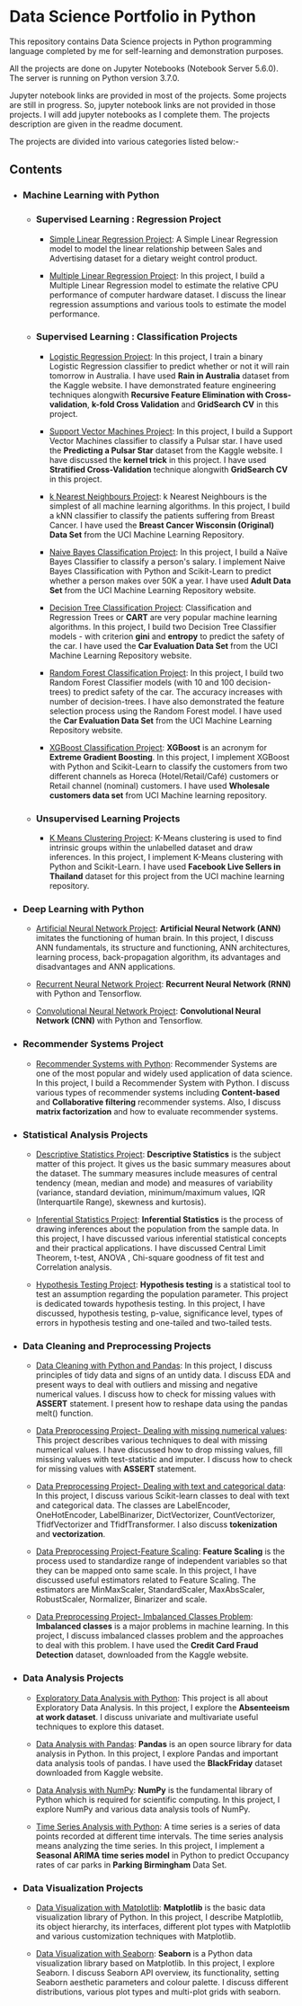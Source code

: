 # Data Science Portfolio in Python

This repository contains Data Science projects in Python programming language completed by me for self-learning and demonstration purposes. 

All the projects are done on Jupyter Notebooks (Notebook Server 5.6.0). The server is running on Python version 3.7.0.

Jupyter notebook links are provided in most of the projects. Some projects are still in progress. So, jupyter notebook links are not provided in those projects. I will add jupyter notebooks as I complete them. The projects description are given in the readme document.

The projects are divided into various categories listed below:- 

## Contents
 
  - ### Machine Learning with Python 
      
      -  ### Supervised Learning : Regression Project
   
          * [Simple Linear Regression Project](https://github.com/pb111/Simple-Linear-Regression-Project/blob/master/SLRProject.ipynb): A Simple Linear Regression model to model the linear relationship between Sales and Advertising dataset for a dietary weight control product.   
       
          * [Multiple Linear Regression Project](https://github.com/pb111/Multiple-Linear-Regression-Project/blob/master/Multiple%20Linear%20Regression%20using%20Scikit-Learn.ipynb): In this project, I build a Multiple Linear Regression model to estimate the relative CPU performance of computer hardware dataset. I discuss the linear regression assumptions and various tools to estimate the model performance.
          
          
          
          

      - ### Supervised Learning : Classification Projects
      
      
          * [Logistic Regression Project](https://github.com/pb111/Logistic-Regression-in-Python-Project/blob/master/Logistic%20Regression%20with%20Python%20and%20Scikit-Learn.ipynb): In this project, I train a binary Logistic Regression classifier to predict whether or not it will rain tomorrow in Australia. I have used **Rain in Australia** dataset from the Kaggle website. I have demonstrated feature engineering techniques alongwith **Recursive Feature Elimination with Cross-validation**, **k-fold Cross Validation** and **GridSearch CV** in this project.
                    
          * [Support Vector Machines Project](https://github.com/pb111/Support-Vector-Machines-Project/blob/master/Support%20Vector%20Machines%20with%20Python%20and%20Scikit-Learn.ipynb): In this project, I build a Support Vector Machines classifier to classify a Pulsar star. I have used the **Predicting a Pulsar Star** dataset from the Kaggle website. I have  discussed the **kernel trick** in this project. I have used **Stratified Cross-Validation** technique alongwith **GridSearch CV** in this project.     
          
          * [k Nearest Neighbours Project](https://github.com/pb111/k-Nearest-Neighbours-Project/blob/master/k%20Nearest%20Neighbours%20with%20Python%20and%20Scikit-Learn.ipynb): k Nearest Neighbours is the simplest of all machine learning algorithms. In this project, I build a kNN classifier to classify the patients suffering from Breast Cancer. I have used the **Breast Cancer Wisconsin (Original) Data Set** from the UCI Machine Learning Repository.
          
          
          * [Naive Bayes Classification Project](https://github.com/pb111/Naive-Bayes-Classification-Project/blob/master/Na%C3%AFve%20Bayes%20Classification%20with%20Python%20and%20Scikit-Learn.ipynb): In this project, I build a Naïve Bayes Classifier to classify a person's salary. I implement Naive Bayes Classification with Python and Scikit-Learn to predict whether a person makes over 50K a year. I have used **Adult Data Set** from the UCI Machine Learning Repository website.
       
       
          * [Decision Tree Classification Project](https://github.com/pb111/Decision-Tree-Classification-Project/blob/master/Decision-Tree%20Classification%20with%20Python%20and%20Scikit-Learn.ipynb): Classification and Regression Trees or **CART** are very popular machine learning algorithms. In this project, I build two Decision Tree Classifier models - with criterion **gini** and **entropy** to predict the safety of the car. I have used the **Car Evaluation Data Set** from the UCI Machine Learning Repository website.
          
          
          * [Random Forest Classification Project](https://github.com/pb111/Random-Forest-Classifier-Project/blob/master/Random%20Forest%20Classification%20with%20Python%20and%20Scikit-Learn.ipynb): In this project, I build two Random Forest Classifier models (with 10 and 100 decision-trees) to predict safety of the car. The accuracy increases with number of decision-trees. I have also demonstrated the feature selection process using the Random Forest model. I have used the **Car Evaluation Data Set**  from the UCI Machine Learning Repository website.


                    
          * [XGBoost Classification Project](https://github.com/pb111/XGBoost-Classification-Project/blob/master/XGBoost%20with%20Python%20and%20Scikit-Learn.ipynb): **XGBoost** is an acronym for **Extreme Gradient Boosting**. In this project, I implement XGBoost with Python and Scikit-Learn to classify the customers from two different channels as Horeca (Hotel/Retail/Café) customers or Retail channel (nominal) customers. I have used **Wholesale customers data set** from UCI Machine learning repository.           
                            
       
       - ### Unsupervised Learning Projects
       
       
          * [K Means Clustering Project](https://github.com/pb111/K-Means-Clustering-Project/blob/master/K-Means%20Clustering%20with%20Python%20and%20Scikit-Learn.ipynb): K-Means clustering is used to find intrinsic groups within the unlabelled dataset and draw inferences. In this project, I implement K-Means clustering with Python and Scikit-Learn. I have used **Facebook Live Sellers in Thailand** dataset for this project from the UCI machine learning repository. 
          
  - ### Deep Learning with Python 
  
       * [Artificial Neural Network Project](https://github.com/pb111/Artificial-Neural-Network): **Artificial Neural Network (ANN)** imitates the functioning of human brain. In this project, I discuss ANN fundamentals, its structure and functioning, ANN architectures, learning process, back-propagation algorithm, its advantages and disadvantages and ANN applications.
       
       * [Recurrent Neural Network Project](https://github.com/pb111/Recurrent-Neural-Network): **Recurrent Neural Network (RNN)** with Python and Tensorflow.
          
       * [Convolutional Neural Network Project](https://github.com/pb111/Convolutional-Neural-Network): **Convolutional Neural Network (CNN)** with Python and Tensorflow.
       
       
  - ### Recommender Systems Project   
              
       - [Recommender Systems with Python](https://github.com/pb111/Recommender-Systems-with-Python/blob/master/README.md): Recommender Systems are one of the most popular and widely used application of data science. In this project, I build a Recommender System with Python. I discuss various types of recommender systems including **Content-based** and **Collaborative filtering** recommender systems. Also, I discuss **matrix factorization** and how to evaluate recommender systems.
   
  
  -  ### Statistical Analysis Projects   
   
       - [Descriptive Statistics Project](https://github.com/pb111/Descriptive-Statistics-Project/blob/master/Descriptive%20Statistics%20with%20Python.ipynb): **Descriptive Statistics** is the subject matter of this project. It gives us the basic summary measures about the dataset.  The summary measures include measures of central tendency (mean, median and mode) and measures of variability (variance, standard deviation, minimum/maximum values, IQR (Interquartile Range), skewness and kurtosis). 
       
       
       - [Inferential Statistics Project](https://github.com/pb111/Inferential-Statistics-Project/blob/master/README.md): **Inferential Statistics** is the process of drawing inferences about the population from the sample data. In this project, I have discussed various inferential statistical concepts and their practical applications. I have discussed Central Limit Theorem, t-test, ANOVA , Chi-square goodness of fit test and Correlation analysis.
       
       
       - [Hypothesis Testing Project](https://github.com/pb111/Hypothesis-Testing-Project/blob/master/README.md): **Hypothesis testing** is a statistical tool to test an assumption regarding the population parameter. This project is dedicated towards hypothesis testing. In this project, I have discussed, hypothesis testing, p-value, significance level, types of errors in hypothesis testing and one-tailed and two-tailed tests.   
       
   
  -  ### Data Cleaning and Preprocessing Projects
   
       - [Data Cleaning with Python and Pandas](https://github.com/pb111/Data-Cleaning-with-Python-NumPy-and-Pandas/blob/master/Data%20Cleaning%20with%20Python%20and%20Pandas.ipynb): In this project, I discuss principles of tidy data and signs of an untidy data. I discuss EDA and present ways to deal with outliers and missing and negative numerical values. I discuss how to check for missing values with **ASSERT** statement. I present how to reshape data using the pandas melt() function.
       
   
       - [Data Preprocessing Project- Dealing with missing numerical values](https://github.com/pb111/Data-Preprocessing-Project-Dealing-with-Missing-Numerical-Values/blob/master/Data%20Preprocessing%20Project%20-%20Dealing%20with%20Missing%20Numerical%20Values.ipynb): This project describes various techniques to deal with missing numerical values. I have discussed how to drop missing values, fill missing values with test-statistic and imputer. I discuss how to check for missing values with **ASSERT** statement.
       
       - [Data Preprocessing Project- Dealing with text and categorical data](https://github.com/pb111/Data-Preprocessing-Project-Dealing-with-Text-and-Categorical-Data-/blob/master/Data%20Preprocessing%20Project%20-%20Dealing%20with%20Text%20and%20Categorical%20data.ipynb): In this project, I discuss various Scikit-learn classes to deal with text and categorical data. The classes are LabelEncoder, OneHotEncoder, LabelBinarizer, DictVectorizer, CountVectorizer, TfidfVectorizer and TfidfTransformer. I also discuss **tokenization** and **vectorization**.
       
        - [Data Preprocessing Project-Feature Scaling](https://github.com/pb111/Data-Preprocessing-Project-Feature-Scaling/blob/master/Data%20Preprocessing%20Project%20-%20Feature%20Scaling.ipynb): **Feature Scaling** is the process used to standardize range of independent variables so that they can be mapped onto same scale. In this project, I have discussed useful estimators related to Feature Scaling. The estimators are MinMaxScaler, StandardScaler, MaxAbsScaler, RobustScaler, Normalizer, Binarizer and scale.
       
       - [Data Preprocessing Project- Imbalanced Classes Problem](https://github.com/pb111/Data-Preprocessing-Project-Imbalanced-Classes-Problem/blob/master/Data%20Preprocessing%20Project%20-%20Imbalanced%20Classes%20Problem.ipynb): **Imbalanced classes** is a major problems in machine learning. In this project, I discuss imbalanced classes problem and the approaches to deal with this problem. I have used the **Credit Card Fraud Detection** dataset, downloaded from the Kaggle website.     
       
         
        
       
   - ### Data Analysis Projects
   
      - [Exploratory Data Analysis with Python](https://github.com/pb111/Exploratory-Data-Analysis-with-Python-Project/blob/master/Exploratory%20Data%20Analysis%20with%20Python.ipynb): This project is all about Exploratory Data Analysis. In this project, I explore the **Absenteeism at work dataset**. I discuss univariate and multivariate useful techniques to explore this dataset.
      
      
      - [Data Analysis with Pandas](https://github.com/pb111/Data-Analysis-with-Pandas/blob/master/Data%20Analysis%20with%20Pandas.ipynb): **Pandas** is an open source library for data analysis in Python. In this project, I explore Pandas and important data analysis tools of pandas. I have used the **BlackFriday** dataset downloaded from Kaggle website.

      
       - [Data Analysis with NumPy](https://github.com/pb111/Data-Analysis-with-NumPy/blob/master/Data%20Analysis%20with%20NumPy.ipynb): **NumPy** is the fundamental library of Python which is required for scientific computing. In this project, I explore NumPy and various data analysis tools of NumPy.
       
       
       - [Time Series Analysis with Python](https://github.com/pb111/Time-series-analysis-with-Python/blob/master/Time%20Series%20Analysis%20in%20Python.ipynb): A time series is a series of data points recorded at different time intervals. The time series analysis means analyzing the time series. In this project, I implement a **Seasonal ARIMA time series model** in Python to predict Occupancy rates of car parks in **Parking Birmingham** Data Set.
       
       
   - ### Data Visualization Projects
     
       - [Data Visualization with Matplotlib](https://github.com/pb111/Data-Visualization-with-Matplotlib-Project/blob/master/Data%20Visualization%20with%20Matplotlib.ipynb): **Matplotlib** is the basic data visualization library of Python. In this project, I describe Matplotlib, its object hierarchy, its interfaces, different plot types with Matplotlib and various customization techniques with Matplotlib.
       
       - [Data Visualization with Seaborn](https://github.com/pb111/Data-Visualization-with-Seaborn): **Seaborn** is a Python data visualization library based on Matplotlib. In this project, I explore Seaborn. I discuss Seaborn API overview, its functionality, setting Seaborn aesthetic parameters and colour palette. I discuss different distributions, various plot types and multi-plot grids 
with seaborn.  
       
       
   
